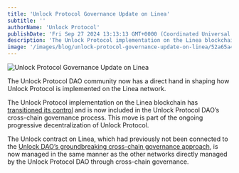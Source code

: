 ```yaml
---
title: 'Unlock Protocol Governance Update on Linea'
subtitle: ''
authorName: 'Unlock Protocol'
publishDate: 'Fri Sep 27 2024 13:13:13 GMT+0000 (Coordinated Universal Time)'
description: 'The Unlock Protocol implementation on the Linea blockchain has now been added to the Unlock Protocol DAO’s cross-chain governance process.'
image: '/images/blog/unlock-protocol-governance-update-on-linea/52a65a45ff367e8ea6ae99eefd9d3e8e.jpg'
---
```


![Unlock Protocol Governance Update on Linea](https://storage.googleapis.com/papyrus_images/52a65a45ff367e8ea6ae99eefd9d3e8e.jpg)

<p>The Unlock Protocol DAO community now has a direct hand in shaping how Unlock Protocol is implemented on the Linea network.</p><p>The Unlock Protocol implementation on the Linea blockchain has <a target="_blank" rel="noopener noreferrer" class="dont-break-out notion-link-token notion-focusable-token notion-enable-hover" href="https://github.com/unlock-protocol/unlock/pull/14597">transitioned its control</a> and is now included in the Unlock Protocol DAO’s cross-chain governance process. This move is part of the ongoing progressive decentralization of Unlock Protocol.</p><p>The Unlock contract on Linea, which had previously not been connected to the <a target="_blank" rel="noopener noreferrer" class="dont-break-out notion-link-token notion-focusable-token notion-enable-hover" href="https://unlock-protocol.com/blog/crosschain-connext-safe">Unlock DAO’s groundbreaking cross-chain governance approach</a>, is now managed in the same manner as the other networks directly managed by the Unlock Protocol DAO through cross-chain governance.</p>
